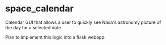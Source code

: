 # space_calendar
Calendar GUI that allows a user to quickly see Nasa's astronomy picture of the day for a selected date

Plan to implement this logic into a flask webapp 
